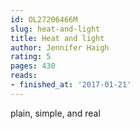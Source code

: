 ```yaml
---
id: OL27206466M
slug: heat-and-light
title: Heat and light
author: Jennifer Haigh
rating: 5
pages: 430
reads:
- finished_at: '2017-01-21'
---
```

plain, simple, and real
